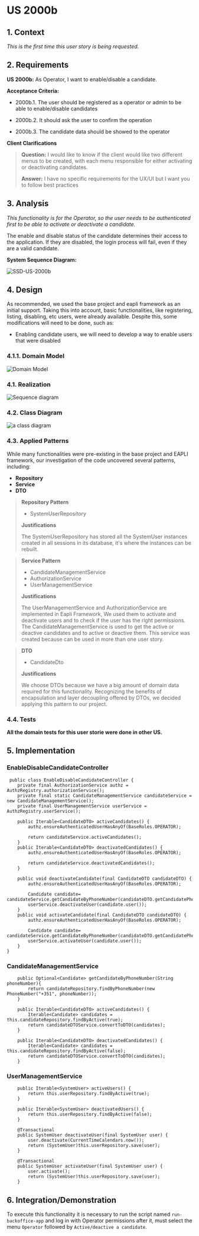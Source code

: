 # US 2000b

## 1. Context

*This is the first time this user story is being requested.*

## 2. Requirements

**US 2000b:** As Operator, I want to enable/disable a candidate.

**Acceptance Criteria:**

- 2000b.1. The user should be registered as a operator or admin to be able to enable/disable candidates

- 2000b.2. It should ask the user to confirm the operation

- 2000b.3. The candidate data should be showed to the operator



**Client Clarifications**

> **Question:** I would like to know if the client would like two different menus to be created, with each menu responsible for either activating or deactivating candidates.
>
> **Answer:** I have no specific requirements for the UX/UI but I want you to follow best practices

## 3. Analysis

*This functionality is for the Operator, so the user needs to be authenticated first to be able to activate or deactivate a candidate.*

The enable and disable status of the candidate determines their access to the application. If they are disabled, the login process will fail, even if they are a valid candidate.

**System Sequence Diagram:**

![SSD-US-2000b](ssd/ssd-us-2000b.svg)

## 4. Design
As recommended, we used the base project and eapli framework as an initial support. Taking this into account, basic
functionalities, like registering, listing, disabling, etc users, were already available. Despite this, some
modifications will
need to be done, such as:

* Enabling candidate users, we will need to develop a way to enable users that were disabled
### 4.1.1. Domain Model
![Domain Model](dm/domain-model-us-2000b.svg)

### 4.1. Realization

![Sequence diagram](sd/sd-us-2000b.svg)

### 4.2. Class Diagram

![a class diagram](cd/cd-us-2000b.svg)

### 4.3. Applied Patterns
While many functionalities were pre-existing in the base project and EAPLI framework, our investigation of the code
uncovered several patterns, including:

* **Repository**
* **Service**
* **DTO**


> **Repository Pattern**
> * SystemUserRepository
>
> **Justifications**
> 
>The SystemUserRepository has stored all the SystemUser instances created in all sessions in its database, it's where the instances can be rebuilt.

> **Service Pattern**
> * CandidateManagementService
> * AuthorizationService
> * UserManagementService
>
> **Justifications**
>
> The UserManagementService and AuthorizationService are implemented in Eapli Framework, We used them to activate and deactivate users and to check if the user has the right permissions.
> The CandidateManagementService is used to get the active or deactive candidates and to active or deactive them. This service was created because can be used in more than one user story.
 
> **DTO**
> * CandidateDto
>
> **Justifications**
>
> We choose DTOs because we have a big amount of domain data required for this functionality. Recognizing the
> benefits of encapsulation and layer decoupling offered by DTOs, we decided applying this pattern to our project.

### 4.4. Tests

**All the domain tests for this user storie were done in other US.**

## 5. Implementation

### EnableDisableCandidateController

```
 public class EnableDisableCandidateController {
    private final AuthorizationService authz = AuthzRegistry.authorizationService();
    private final static CandidateManagementService candidateService = new CandidateManagementService();
    private final UserManagementService userService = AuthzRegistry.userService();

    public Iterable<CandidateDTO> activeCandidates() {
        authz.ensureAuthenticatedUserHasAnyOf(BaseRoles.OPERATOR);

        return candidateService.activeCandidates();
    }
    public Iterable<CandidateDTO> deactivatedCandidates() {
        authz.ensureAuthenticatedUserHasAnyOf(BaseRoles.OPERATOR);

        return candidateService.deactivatedCandidates();
    }

    public void deactivateCandidate(final CandidateDTO candidateDTO) {
        authz.ensureAuthenticatedUserHasAnyOf(BaseRoles.OPERATOR);

        Candidate candidate= candidateService.getCandidateByPhoneNumber(candidateDTO.getCandidatePhoneNumber()).get();
        userService.deactivateUser(candidate.user());
    }
    public void activateCandidate(final CandidateDTO candidateDTO) {
        authz.ensureAuthenticatedUserHasAnyOf(BaseRoles.OPERATOR);

        Candidate candidate= candidateService.getCandidateByPhoneNumber(candidateDTO.getCandidatePhoneNumber()).get();
        userService.activateUser(candidate.user());
    }
}
```
### CandidateManagementService

```
    public Optional<Candidate> getCandidateByPhoneNumber(String phoneNumber){
        return candidateRepository.findByPhoneNumber(new PhoneNumber("+351", phoneNumber));
    }
    
    public Iterable<CandidateDTO> activeCandidates() {
        Iterable<Candidate> candidates = this.candidateRepository.findByActive(true);
        return candidateDTOService.convertToDTO(candidates);
    }

    public Iterable<CandidateDTO> deactivatedCandidates() {
        Iterable<Candidate> candidates = this.candidateRepository.findByActive(false);
        return candidateDTOService.convertToDTO(candidates);
    }
```
### UserManagementService

```
    public Iterable<SystemUser> activeUsers() {
        return this.userRepository.findByActive(true);
    }

    public Iterable<SystemUser> deactivatedUsers() {
        return this.userRepository.findByActive(false);
    }
    
    @Transactional
    public SystemUser deactivateUser(final SystemUser user) {
        user.deactivate(CurrentTimeCalendars.now());
        return (SystemUser)this.userRepository.save(user);
    }

    @Transactional
    public SystemUser activateUser(final SystemUser user) {
        user.activate();
        return (SystemUser)this.userRepository.save(user);
    }
```

## 6. Integration/Demonstration
To execute this functionality it is necessary to run the script named `run-backoffice-app` and log in with Operator permissions
after it, must select the menu `Operator` followed by `Active/deactive a candidate`.


